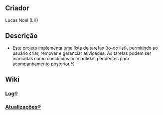 ## Criador
Lucas Noel (LK)
## Descrição
- Este projeto implementa uma lista de tarefas (to-do list), permitindo ao usuário criar, remover e gerenciar atividades. As tarefas podem ser marcadas como concluídas ou mantidas pendentes para acompanhamento posterior.%
## Wiki
   ### <a href =https://github.com/lucasnoelgb/Lista-de-Tarefas/wiki/Log%C2%AE>Log®
   ### <a href =https://github.com/lucasnoelgb/Lista-de-Tarefas/wiki/Atualiza%C3%A7%C3%B5es%C2%AE> Atualizações® 
